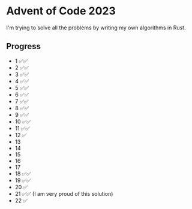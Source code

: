 # Advent of Code 2023

I'm trying to solve all the problems by writing my own algorithms in Rust.

## Progress

* 1 ✅✅
* 2 ✅✅
* 3 ✅✅
* 4 ✅✅
* 5 ✅✅
* 6 ✅✅
* 7 ✅✅
* 8 ✅✅
* 9 ✅✅
* 10 ✅✅
* 11 ✅✅
* 12 ✅
* 13
* 14
* 15
* 16
* 17
* 18 ✅✅
* 19 ✅✅
* 20 ✅
* 21 ✅✅ (I am very proud of this solution)
* 22 ✅
